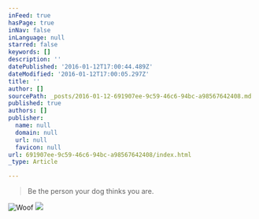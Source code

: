 ```yaml
---
inFeed: true
hasPage: true
inNav: false
inLanguage: null
starred: false
keywords: []
description: ''
datePublished: '2016-01-12T17:00:44.489Z'
dateModified: '2016-01-12T17:00:05.297Z'
title: ''
author: []
sourcePath: _posts/2016-01-12-691907ee-9c59-46c6-94bc-a98567642408.md
published: true
authors: []
publisher:
  name: null
  domain: null
  url: null
  favicon: null
url: 691907ee-9c59-46c6-94bc-a98567642408/index.html
_type: Article

---
```

> Be the person your dog thinks you are.

![Woof](https://s3-us-west-2.amazonaws.com/the-grid-img/p/77c492aa0f4f214ff79c704a26c8bd66e23f495d.jpg)
![](https://s3-us-west-2.amazonaws.com/the-grid-img/p/e0c614072bb0f03a5cd02779bdf110fffdfa3c88.jpg)